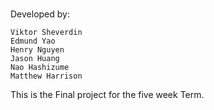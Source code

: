 #
#
Developed by:

	Viktor Sheverdin
	Edmund Yao
	Henry Nguyen
	Jason Huang
	Nao Hashizume
	Matthew Harrison

This is the Final project for the five week Term.
